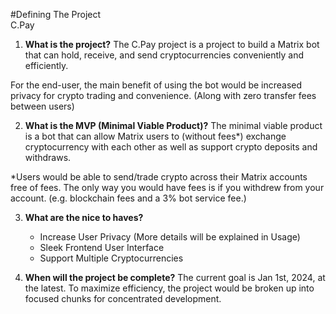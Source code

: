 #Defining The Project <br>
C.Pay


1. **What is the project?** 
The C.Pay project is a project to build a Matrix bot that can hold, receive, and send cryptocurrencies conveniently and efficiently. 

For the end-user, the main benefit of using the bot would be increased privacy for crypto trading and convenience. (Along with zero transfer fees between users)

2. **What is the MVP (Minimal Viable Product)?**
The minimal viable product is a bot that can allow Matrix users to (without fees*) exchange cryptocurrency with each other as well as support crypto deposits and withdraws. 

*Users would be able to send/trade crypto across their Matrix accounts free of fees. The only way you would have fees is if you withdrew from your account. (e.g. blockchain fees and a 3% bot service fee.) 

3. **What are the nice to haves?**
    - Increase User Privacy (More details will be explained in Usage)
    - Sleek Frontend User Interface
    - Support Multiple Cryptocurrencies


4. **When will the project be complete?**
The current goal is Jan 1st, 2024, at the latest. To maximize efficiency, the project would be broken up into focused chunks for concentrated development. 
